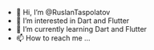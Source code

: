 - 👋 Hi, I’m @RuslanTaspolatov
- 👀 I’m interested in Dart and Flutter 
- 🌱 I’m currently learning Dart and Flutter
- 📫 How to reach me ...

<!---
RuslanTaspolatov/RuslanTaspolatov is a ✨ special ✨ repository because its `README.md` (this file) appears on your GitHub profile.
You can click the Preview link to take a look at your changes.
--->
